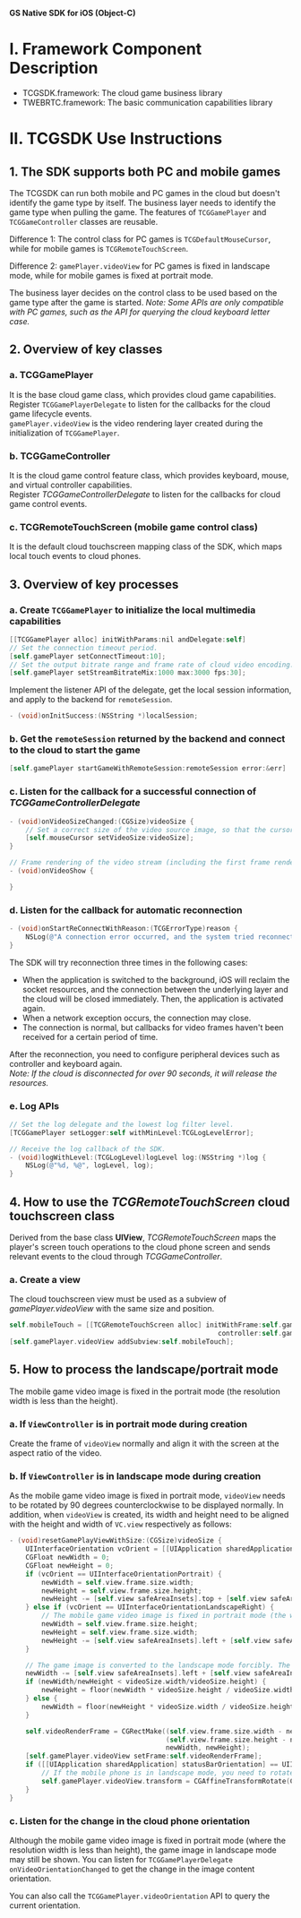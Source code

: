 **GS Native SDK for iOS (Object-C)**
# I. Framework Component Description
- TCGSDK.framework: The cloud game business library
- TWEBRTC.framework: The basic communication capabilities library<br>

# II. TCGSDK Use Instructions
## 1. The SDK supports both PC and mobile games
The TCGSDK can run both mobile and PC games in the cloud but doesn't identify the game type by itself. The business layer needs to identify the game type when pulling the game. The features of `TCGGamePlayer` and `TCGGameController` classes are reusable.

Difference 1: The control class for PC games is `TCGDefaultMouseCursor`, while for mobile games is `TCGRemoteTouchScreen`.

Difference 2: `gamePlayer.videoView` for PC games is fixed in landscape mode, while for mobile games is fixed at portrait mode.

The business layer decides on the control class to be used based on the game type after the game is started.
*Note: Some APIs are only compatible with PC games, such as the API for querying the cloud keyboard letter case.*

## 2. Overview of key classes
### a. TCGGamePlayer
It is the base cloud game class, which provides cloud game capabilities.<br>
Register `TCGGamePlayerDelegate` to listen for the callbacks for the cloud game lifecycle events.<br>
`gamePlayer.videoView` is the video rendering layer created during the initialization of `TCGGamePlayer`.
### b. TCGGameController
It is the cloud game control feature class, which provides keyboard, mouse, and virtual controller capabilities.<br>
Register *TCGGameControllerDelegate* to listen for the callbacks for cloud game control events.
### c. TCGRemoteTouchScreen (mobile game control class)
It is the default cloud touchscreen mapping class of the SDK, which maps local touch events to cloud phones.<br>


## 3. Overview of key processes
### a. Create `TCGGamePlayer` to initialize the local multimedia capabilities
```objectivec
[[TCGGamePlayer alloc] initWithParams:nil andDelegate:self]
// Set the connection timeout period.
[self.gamePlayer setConnectTimeout:10]; 
// Set the output bitrate range and frame rate of cloud video encoding.
[self.gamePlayer setStreamBitrateMix:1000 max:3000 fps:30]; 
```
Implement the listener API of the delegate, get the local session information, and apply to the backend for `remoteSession`.
```objectivec
- (void)onInitSuccess:(NSString *)localSession;
```

### b. Get the `remoteSession` returned by the backend and connect to the cloud to start the game
```objectivec
[self.gamePlayer startGameWithRemoteSession:remoteSession error:&err]
```

### c. Listen for the callback for a successful connection of *TCGGameControllerDelegate*
```objectivec
- (void)onVideoSizeChanged:(CGSize)videoSize {
    // Set a correct size of the video source image, so that the cursor coordinates can be converted to the correct values.
    [self.mouseCursor setVideoSize:videoSize];
}

// Frame rendering of the video stream (including the first frame rendering after reconnection) started.
- (void)onVideoShow {

}
```

### d. Listen for the callback for automatic reconnection
```objectivec
- (void)onStartReConnectWithReason:(TCGErrorType)reason {
    NSLog(@"A connection error occurred, and the system tried reconnection. The disconnection cause is: %zd", reason);
}
```
The SDK will try reconnection three times in the following cases:
- When the application is switched to the background, iOS will reclaim the socket resources, and the connection between the underlying layer and the cloud will be closed immediately. Then, the application is activated again.
- When a network exception occurs, the connection may close.
- The connection is normal, but callbacks for video frames haven't been received for a certain period of time.

After the reconnection, you need to configure peripheral devices such as controller and keyboard again.<br>
*Note: If the cloud is disconnected for over 90 seconds, it will release the resources.*


### e. Log APIs
```objectivec
// Set the log delegate and the lowest log filter level.
[TCGGamePlayer setLogger:self withMinLevel:TCGLogLevelError];

// Receive the log callback of the SDK.
- (void)logWithLevel:(TCGLogLevel)logLevel log:(NSString *)log {
    NSLog(@"%d, %@", logLevel, log);
}
```

## 4. How to use the *TCGRemoteTouchScreen* cloud touchscreen class
Derived from the base class **UIView**, *TCGRemoteTouchScreen* maps the player's screen touch operations to the cloud phone screen and sends relevant events to the cloud through *TCGGameController*.

### a. Create a view
The cloud touchscreen view must be used as a subview of *gamePlayer.videoView* with the same size and position.
```objectivec
self.mobileTouch = [[TCGRemoteTouchScreen alloc] initWithFrame:self.gamePlayer.videoView.bounds
                                                    controller:self.gameController];
[self.gamePlayer.videoView addSubview:self.mobileTouch];
```

## 5. How to process the landscape/portrait mode
The mobile game video image is fixed in the portrait mode (the resolution width is less than the height).

### a. If `ViewController` is in portrait mode during creation
Create the frame of `videoView` normally and align it with the screen at the aspect ratio of the video.

### b. If `ViewController` is in landscape mode during creation
As the mobile game video image is fixed in portrait mode, `videoView` needs to be rotated by 90 degrees counterclockwise to be displayed normally. In addition, when `videoView` is created, its width and height need to be aligned with the height and width of `VC.view` respectively as follows:
```objectivec
- (void)resetGamePlayViewWithSize:(CGSize)videoSize {
    UIInterfaceOrientation vcOrient = [[UIApplication sharedApplication] statusBarOrientation];
    CGFloat newWidth = 0;
    CGFloat newHeight = 0;
    if (vcOrient == UIInterfaceOrientationPortrait) {
        newWidth = self.view.frame.size.width;
        newHeight = self.view.frame.size.height;
        newHeight -= [self.view safeAreaInsets].top + [self.view safeAreaInsets].bottom;
    } else if (vcOrient == UIInterfaceOrientationLandscapeRight) {
        // The mobile game video image is fixed in portrait mode (the width is less than the height). If the mobile phone is in landscape mode, you need to rotate the image of `videoView` by 90 degrees counterclockwise.
        newWidth = self.view.frame.size.height;
        newHeight = self.view.frame.size.width;
        newHeight -= [self.view safeAreaInsets].left + [self.view safeAreaInsets].right;
    }

    // The game image is converted to the landscape mode forcibly. The long sides are aligned, and the short sides are scaled proportionally with empty spaces. You can consider creating `subview` after `viewSafeAreaInsetsDidChange`.
    newWidth -= [self.view safeAreaInsets].left + [self.view safeAreaInsets].right;
    if (newWidth/newHeight < videoSize.width/videoSize.height) {
        newHeight = floor(newWidth * videoSize.height / videoSize.width);
    } else {
        newWidth = floor(newHeight * videoSize.width / videoSize.height);
    }

    self.videoRenderFrame = CGRectMake((self.view.frame.size.width - newWidth) / 2,
                                       (self.view.frame.size.height - newHeight) / 2,
                                       newWidth, newHeight);
    [self.gamePlayer.videoView setFrame:self.videoRenderFrame];
    if ([[UIApplication sharedApplication] statusBarOrientation] == UIInterfaceOrientationLandscapeRight) {
        // If the mobile phone is in landscape mode, you need to rotate the image of `videoView` by 90 degrees counterclockwise.
        self.gamePlayer.videoView.transform = CGAffineTransformRotate(CGAffineTransformIdentity, -M_PI_2);
    }
}
```

### c. Listen for the change in the cloud phone orientation
Although the mobile game video image is fixed in portrait mode (where the resolution width is less than height), the game image in landscape mode may still be shown. You can listen for `TCGGamePlayerDelegate onVideoOrientationChanged` to get the change in the image content orientation.

You can also call the `TCGGamePlayer.videoOrientation` API to query the current orientation.
